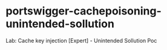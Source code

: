 # portswigger-cachepoisoning-unintended-sollution
Lab: Cache key injection [Expert] - Unintended Sollution Poc
